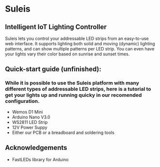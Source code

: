 # Suleis
## Intelligent IoT Lighting Controller


Suleis lets you control your addressable LED strips from an easy-to-use web interface. It supports lighting both solid and moving (dynamic) lighting patterns, and can show multiple patterns per LED strip. You can even have your lights vary their color based on sunrise and sunset times.


## Quick-start guide (unfinished):
### While it is possible to use the Suleis platform with many different types of addressable LED strips, here is a tutorial to get your lights up and running quicky in our recomended configuration.
- Wemos D1 Mini
- Arduino Nano V3.0
- WS2811 LED Strip 
- 12V Power Suppy
- Either our PCB or a breadboard and soldering tools










## Acknowledgements
- FastLEDs library for Arduino
